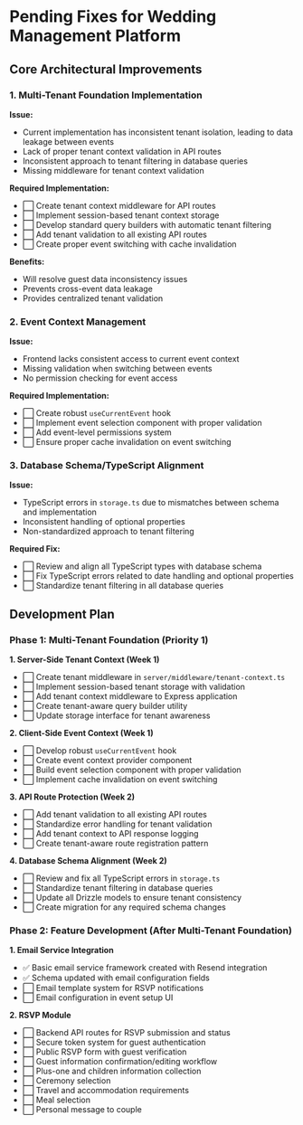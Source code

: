 # Pending Fixes for Wedding Management Platform

## Core Architectural Improvements

### 1. Multi-Tenant Foundation Implementation

**Issue:**
- Current implementation has inconsistent tenant isolation, leading to data leakage between events
- Lack of proper tenant context validation in API routes
- Inconsistent approach to tenant filtering in database queries
- Missing middleware for tenant context validation

**Required Implementation:**
- ⬜ Create tenant context middleware for API routes
- ⬜ Implement session-based tenant context storage
- ⬜ Develop standard query builders with automatic tenant filtering
- ⬜ Add tenant validation to all existing API routes
- ⬜ Create proper event switching with cache invalidation

**Benefits:**
- Will resolve guest data inconsistency issues
- Prevents cross-event data leakage
- Provides centralized tenant validation

### 2. Event Context Management

**Issue:**
- Frontend lacks consistent access to current event context
- Missing validation when switching between events
- No permission checking for event access

**Required Implementation:**
- ⬜ Create robust `useCurrentEvent` hook
- ⬜ Implement event selection component with proper validation
- ⬜ Add event-level permissions system
- ⬜ Ensure proper cache invalidation on event switching

### 3. Database Schema/TypeScript Alignment

**Issue:**
- TypeScript errors in `storage.ts` due to mismatches between schema and implementation
- Inconsistent handling of optional properties
- Non-standardized approach to tenant filtering

**Required Fix:**
- ⬜ Review and align all TypeScript types with database schema
- ⬜ Fix TypeScript errors related to date handling and optional properties
- ⬜ Standardize tenant filtering in all database queries

## Development Plan

### Phase 1: Multi-Tenant Foundation (Priority 1)

**1. Server-Side Tenant Context (Week 1)**
- ⬜ Create tenant middleware in `server/middleware/tenant-context.ts`
- ⬜ Implement session-based tenant storage with validation
- ⬜ Add tenant context middleware to Express application
- ⬜ Create tenant-aware query builder utility
- ⬜ Update storage interface for tenant awareness

**2. Client-Side Event Context (Week 1)**
- ⬜ Develop robust `useCurrentEvent` hook
- ⬜ Create event context provider component
- ⬜ Build event selection component with proper validation
- ⬜ Implement cache invalidation on event switching

**3. API Route Protection (Week 2)**
- ⬜ Add tenant validation to all existing API routes
- ⬜ Standardize error handling for tenant validation
- ⬜ Add tenant context to API response logging
- ⬜ Create tenant-aware route registration pattern

**4. Database Schema Alignment (Week 2)**
- ⬜ Review and fix all TypeScript errors in `storage.ts`
- ⬜ Standardize tenant filtering in database queries
- ⬜ Update all Drizzle models to ensure tenant consistency
- ⬜ Create migration for any required schema changes

### Phase 2: Feature Development (After Multi-Tenant Foundation)

**1. Email Service Integration**
- ✅ Basic email service framework created with Resend integration
- ✅ Schema updated with email configuration fields
- ⬜ Email template system for RSVP notifications
- ⬜ Email configuration in event setup UI

**2. RSVP Module**
- ⬜ Backend API routes for RSVP submission and status
- ⬜ Secure token system for guest authentication
- ⬜ Public RSVP form with guest verification
- ⬜ Guest information confirmation/editing workflow
- ⬜ Plus-one and children information collection
- ⬜ Ceremony selection
- ⬜ Travel and accommodation requirements
- ⬜ Meal selection
- ⬜ Personal message to couple